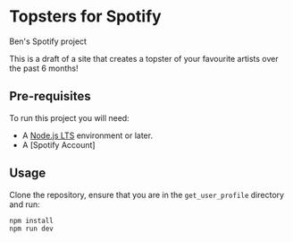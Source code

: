 # Topsters for Spotify
Ben's Spotify project

This is a draft of a site that creates a topster of your favourite artists over the past 6 months!

## Pre-requisites

To run this project you will need:

- A [Node.js LTS](https://nodejs.org/en/) environment or later.
- A [Spotify Account]

## Usage

Clone the repository, ensure that you are in the `get_user_profile` directory and run:

```bash
npm install
npm run dev
```

